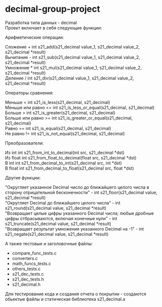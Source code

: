 # decimal-group-project
Разработка типа данных - decimal<br/>
Проект включает в себя следующие функции:<br/>

Арифметические операции:

Сложение	+	int s21_add(s21_decimal value_1, s21_decimal value_2, s21_decimal *result)<br/>
Вычитание	-	int s21_sub(s21_decimal value_1, s21_decimal value_2, s21_decimal *result)<br/>
Умножение	*	int s21_mul(s21_decimal value_1, s21_decimal value_2, s21_decimal *result)<br/>
Деление	/	int s21_div(s21_decimal value_1, s21_decimal value_2, s21_decimal *result)<br/>

Операторы сравнения:

Меньше	<	int s21_is_less(s21_decimal, s21_decimal)<br/>
Меньше или равно	<=	int s21_is_less_or_equal(s21_decimal, s21_decimal)<br/>
Больше	>	int s21_is_greater(s21_decimal, s21_decimal)<br/>
Больше или равно	>=	int s21_is_greater_or_equal(s21_decimal, s21_decimal)<br/>
Равно	==	int s21_is_equal(s21_decimal, s21_decimal)<br/>
Не равно	!=	int s21_is_not_equal(s21_decimal, s21_decimal)<br/>

Преобразователи:

Из int	int s21_from_int_to_decimal(int src, s21_decimal *dst)<br/>
Из float	int s21_from_float_to_decimal(float src, s21_decimal *dst)<br/>
В int	int s21_from_decimal_to_int(s21_decimal src, int *dst)<br/>
В float	int s21_from_decimal_to_float(s21_decimal src, float *dst)<br/>

Другие функции:

"Округляет указанное Decimal число до ближайшего целого числа в сторону отрицательной бесконечности"	- int s21_floor(s21_decimal value, s21_decimal *result)<br/>
"Округляет Decimal до ближайшего целого числа"	- int s21_round(s21_decimal value, s21_decimal *result)<br/>
"Возвращает целые цифры указанного Decimal числа; любые дробные цифры отбрасываются, включая конечные нули"	- int s21_truncate(s21_decimal value, s21_decimal *result)<br/>
"Возвращает результат умножения указанного Decimal на -1"	- int s21_negate(s21_decimal value, s21_decimal *result)<br/>

А также тестовые и заголовочныe файлы:<br/>
- compare_func_tests.c<br/>
- converters.c<br/>
- math_funcs_tests.c<br/>
- others_tests.c<br/>
- s21_dec_tests.c<br/>
- s21_dec_tests.h<br/>
- s21_decimal.h<br/>

Для тестирование кода и создания отчета о покрытии - создаются обьектые файлы и статическая библиотека s21_decimal.a
